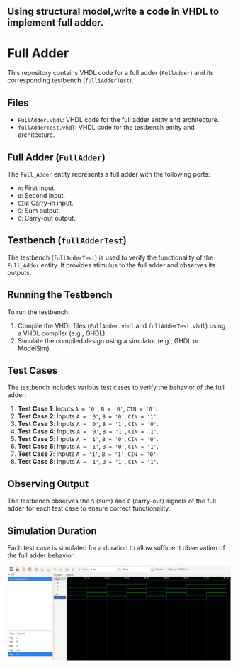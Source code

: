 ## Using structural model,write a code in VHDL to implement full adder.

# Full Adder

This repository contains VHDL code for a full adder (`FullAdder`) and its corresponding testbench (`fulliAdderTest`). 

## Files

- `FullAdder.vhdl`: VHDL code for the full adder entity and architecture.
- `fullAdderTest.vhdl`: VHDL code for the testbench entity and architecture.

## Full Adder (`FullAdder`)

The `Full_Adder` entity represents a full adder with the following ports:

- `A`: First input.
- `B`: Second input.
- `CIN`: Carry-in input.
- `S`: Sum output.
- `C`: Carry-out output.

## Testbench (`fullAdderTest`)

The testbench (`fullAdderTest`) is used to verify the functionality of the `Full_Adder` entity. It provides stimulus to the full adder and observes its outputs.

## Running the Testbench

To run the testbench:

1. Compile the VHDL files (`FullAdder.vhdl` and `fullAdderTest.vhdl`) using a VHDL compiler (e.g., GHDL).
2. Simulate the compiled design using a simulator (e.g., GHDL or ModelSim).

## Test Cases

The testbench includes various test cases to verify the behavior of the full adder:

1. **Test Case 1**: Inputs `A = '0'`, `B = '0'`, `CIN = '0'`.
2. **Test Case 2**: Inputs `A = '0'`, `B = '0'`, `CIN = '1'`.
3. **Test Case 3**: Inputs `A = '0'`, `B = '1'`, `CIN = '0'`.
4. **Test Case 4**: Inputs `A = '0'`, `B = '1'`, `CIN = '1'`.
5. **Test Case 5**: Inputs `A = '1'`, `B = '0'`, `CIN = '0'`.
6. **Test Case 6**: Inputs `A = '1'`, `B = '0'`, `CIN = '1'`.
7. **Test Case 7**: Inputs `A = '1'`, `B = '1'`, `CIN = '0'`.
8. **Test Case 8**: Inputs `A = '1'`, `B = '1'`, `CIN = '1'`.

## Observing Output

The testbench observes the `S` (sum) and `C` (carry-out) signals of the full adder for each test case to ensure correct functionality.

## Simulation Duration

Each test case is simulated for a duration to allow sufficient observation of the full adder behavior.

![Simulation Results](https://github.com/airbender117/VHDLxEmbeddedSystem/blob/main/full_adder/full_adder.png  "Simulation Results")
